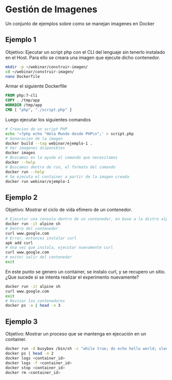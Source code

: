 # Gestión de Imagenes

Un conjunto de ejemplos sobre como se manejan imagenes en Docker

## Ejemplo 1

Objetivo: Ejecutar un script php con el CLI del lenguaje sin tenerlo instalado en el Host. Para ello se creara una imagen que ejecute dicho contenedor.

```bash
mkdir -p ~/webinar/construir-imagen/
cd ~/webinar/construir-imagen/
nano Dockerfile
```

Armar el siguiente Dockerfile
```Dockerfile
FROM php:7-cli
COPY . /tmp/app
WORKDIR /tmp/app
CMD [ "php", "./script.php" ]
```

Luego ejecutar los siguientes comandos

```bash
# Creacion de un script PHP
echo '<?php echo "Hola Mundo desde PHP\n";' > script.php
# Generacion de la imagen
docker build --tag webinar/ejemplo-1 .
# Ver imagenes disponibles
docker images
# Buscamos en la ayuda el comando que necesitamos
docker --help
# Buscamos dentro de run, el formato del comando
docker run --help
# Se ejecuta el container a partir de la imagen creada
docker run webinar/ejemplo-1
```

## Ejemplo 2

Objetivo: Mostrar el ciclo de vida efimero de un contenedor.

```bash
# Ejecutar una consola dentro de un contenedor, en base a la distro alpine
docker run -it alpine sh
# Dentro del contenedor
curl www.google.com
# Error, entonces instalar curl
apk add curl
# Una vez que instala, ejecutar nuevamente curl
curl www.google.com
# exito! salir del contenedor
exit
```

En este punto se genero un container, se instalo curl, y se recupero un sitio. ¿Que sucede si se intenta realizar el experimento nuevamente?

```bash
docker run -it alpine sh
curl www.google.com
exit
# Revisar los contenedores
docker ps -a | head -n 3
```

## Ejemplo 3

Objetivo: Mostrar un proceso que se mantenga en ejecución en un container.

```bash
docker run -d busybox /bin/sh -c "while true; do echo hello world; sleep 2; done"
docker ps | head -n 2
docker logs <container_id>
docker logs -f <container_id>
docker stop <container_id>
docker rm <container_id>
```

